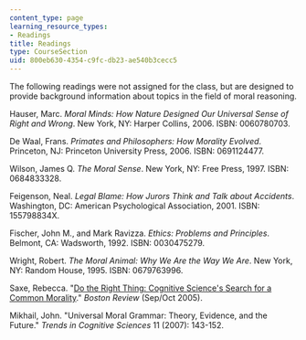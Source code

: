```yaml
---
content_type: page
learning_resource_types:
- Readings
title: Readings
type: CourseSection
uid: 800eb630-4354-c9fc-db23-ae540b3cecc5
---
```


The following readings were not assigned for the class, but are designed to provide background information about topics in the field of moral reasoning.

Hauser, Marc. _Moral Minds: How Nature Designed Our Universal Sense of Right and Wrong_. New York, NY: Harper Collins, 2006. ISBN: 0060780703.

De Waal, Frans. _Primates and Philosophers: How Morality Evolved_. Princeton, NJ: Princeton University Press, 2006. ISBN: 0691124477.

Wilson, James Q. _The Moral Sense_. New York, NY: Free Press, 1997. ISBN: 0684833328.

Feigenson, Neal. _Legal Blame: How Jurors Think and Talk about Accidents_. Washington, DC: American Psychological Association, 2001. ISBN: 155798834X.

Fischer, John M., and Mark Ravizza. _Ethics: Problems and Principles_. Belmont, CA: Wadsworth, 1992. ISBN: 0030475279.

Wright, Robert. _The Moral Animal: Why We Are the Way We Are_. New York, NY: Random House, 1995. ISBN: 0679763996.

Saxe, Rebecca. "[Do the Right Thing: Cognitive Science's Search for a Common Morality](http://www.bostonreview.net/rebecca-saxe-common-morality-cognitive-science)." _Boston Review_ (Sep/Oct 2005).

Mikhail, John. "Universal Moral Grammar: Theory, Evidence, and the Future." _Trends in Cognitive Sciences_ 11 (2007): 143-152.